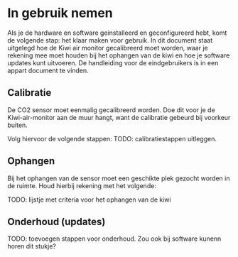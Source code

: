 # In gebruik nemen

Als je de hardware en software geinstalleerd en geconfigureerd hebt, komt de volgende stap: het klaar maken voor gebruik. In dit document staat uitgelegd hoe de Kiwi air monitor gecalibreerd moet worden, waar je rekening mee moet houden bij het ophangen van de kiwi en hoe je software updates kunt uitvoeren. De handleiding voor de eindgebruikers is in een appart document te vinden. 

## Calibratie
De CO2 sensor moet eenmalig gecalibreerd worden. Doe dit voor je de Kiwi-air-monitor aan de muur hangt, want de calibratie gebeurd bij voorkeur buiten.

Volg hiervoor de volgende stappen:
TODO: calibratiestappen uitleggen.

## Ophangen
Bij het ophangen van de sensor moet een geschikte plek gezocht worden in de ruimte. Houd hierbij rekening met het volgende:

TODO: lijstje met criteria voor het ophangen van de kiwi

## Onderhoud (updates)
TODO: toevoegen stappen voor onderhoud. Zou ook bij software kunenn horen dit stukje?



